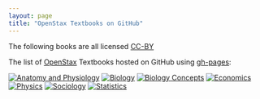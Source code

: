 ```yaml
---
layout: page
title: "OpenStax Textbooks on GitHub"
---
```


The following books are all licensed [CC-BY](http://creativecommons.org/licenses/by/4.0/)

The list of [OpenStax](http://cnx.org) Textbooks hosted on GitHub using [gh-pages](https://pages.github.com):

[![Anatomy and Physiology](/anatomy-book/cover.png)](/anatomy-book/)
[![Biology](/biology-book/cover.png)](/biology-book/)
[![Biology Concepts](/biology-concepts-book/cover.png)](/biology-concepts-book/)
[![Economics](/economics-book/cover.png)](/economics-book/)
[![Physics](/physics-book/cover.png)](/physics-book/)
[![Sociology](/sociology-book/cover.png)](/sociology-book/)
[![Statistics](/statistics-book/cover.png)](/statistics-book/)
